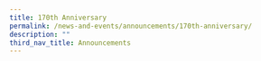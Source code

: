 ```yaml
---
title: 170th Anniversary
permalink: /news-and-events/announcements/170th-anniversary/
description: ""
third_nav_title: Announcements
---
```

